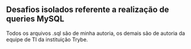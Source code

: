 ## Desafios isolados referente a realização de queries MySQL

Todos os arquivos .sql são de minha autoria, os demais são de autoria da equipe de TI da instituição Trybe.
